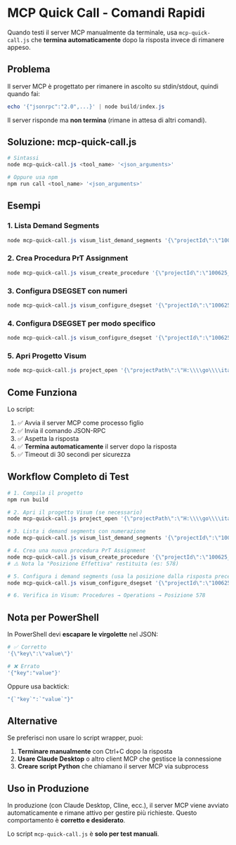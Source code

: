# MCP Quick Call - Comandi Rapidi

Quando testi il server MCP manualmente da terminale, usa `mcp-quick-call.js` che **termina automaticamente** dopo la risposta invece di rimanere appeso.

## Problema

Il server MCP è progettato per rimanere in ascolto su stdin/stdout, quindi quando fai:
```powershell
echo '{"jsonrpc":"2.0",...}' | node build/index.js
```
Il server risponde ma **non termina** (rimane in attesa di altri comandi).

## Soluzione: mcp-quick-call.js

```powershell
# Sintassi
node mcp-quick-call.js <tool_name> '<json_arguments>'

# Oppure usa npm
npm run call <tool_name> '<json_arguments>'
```

## Esempi

### 1. Lista Demand Segments
```powershell
node mcp-quick-call.js visum_list_demand_segments '{\"projectId\":\"100625_Versione_base_v0.3_sub_ok_priv_10176442\"}'
```

### 2. Crea Procedura PrT Assignment
```powershell
node mcp-quick-call.js visum_create_procedure '{\"projectId\":\"100625_Versione_base_v0.3_sub_ok_priv_10176442\",\"procedureType\":\"PrT_Assignment\"}'
```

### 3. Configura DSEGSET con numeri
```powershell
node mcp-quick-call.js visum_configure_dsegset '{\"projectId\":\"100625_Versione_base_v0.3_sub_ok_priv_10176442\",\"procedurePosition\":578,\"segmentNumbers\":\"1-10\"}'
```

### 4. Configura DSEGSET per modo specifico
```powershell
node mcp-quick-call.js visum_configure_dsegset '{\"projectId\":\"100625_Versione_base_v0.3_sub_ok_priv_10176442\",\"procedurePosition\":578,\"filterMode\":\"C\"}'
```

### 5. Apri Progetto Visum
```powershell
node mcp-quick-call.js project_open '{\"projectPath\":\"H:\\\\go\\\\italferr2025\\\\Campoleone\\\\100625_Versione_base_v0.3_sub_ok_priv.ver\"}'
```

## Come Funziona

Lo script:
1. ✅ Avvia il server MCP come processo figlio
2. ✅ Invia il comando JSON-RPC
3. ✅ Aspetta la risposta
4. ✅ **Termina automaticamente** il server dopo la risposta
5. ✅ Timeout di 30 secondi per sicurezza

## Workflow Completo di Test

```powershell
# 1. Compila il progetto
npm run build

# 2. Apri il progetto Visum (se necessario)
node mcp-quick-call.js project_open '{\"projectPath\":\"H:\\\\go\\\\italferr2025\\\\Campoleone\\\\100625_Versione_base_v0.3_sub_ok_priv.ver\"}'

# 3. Lista i demand segments con numerazione
node mcp-quick-call.js visum_list_demand_segments '{\"projectId\":\"100625_Versione_base_v0.3_sub_ok_priv_10176442\"}'

# 4. Crea una nuova procedura PrT Assignment
node mcp-quick-call.js visum_create_procedure '{\"projectId\":\"100625_Versione_base_v0.3_sub_ok_priv_10176442\",\"procedureType\":\"PrT_Assignment\"}'
# ⚠️ Nota la "Posizione Effettiva" restituita (es: 578)

# 5. Configura i demand segments (usa la posizione dalla risposta precedente)
node mcp-quick-call.js visum_configure_dsegset '{\"projectId\":\"100625_Versione_base_v0.3_sub_ok_priv_10176442\",\"procedurePosition\":578,\"segmentNumbers\":\"1-10\"}'

# 6. Verifica in Visum: Procedures → Operations → Posizione 578
```

## Nota per PowerShell

In PowerShell devi **escapare le virgolette** nel JSON:
```powershell
# ✅ Corretto
'{\"key\":\"value\"}'

# ❌ Errato
'{"key":"value"}'
```

Oppure usa backtick:
```powershell
"{`"key`":`"value`"}"
```

## Alternative

Se preferisci non usare lo script wrapper, puoi:

1. **Terminare manualmente** con Ctrl+C dopo la risposta
2. **Usare Claude Desktop** o altro client MCP che gestisce la connessione
3. **Creare script Python** che chiamano il server MCP via subprocess

## Uso in Produzione

In produzione (con Claude Desktop, Cline, ecc.), il server MCP viene avviato automaticamente e rimane attivo per gestire più richieste. Questo comportamento è **corretto e desiderato**.

Lo script `mcp-quick-call.js` è **solo per test manuali**.
